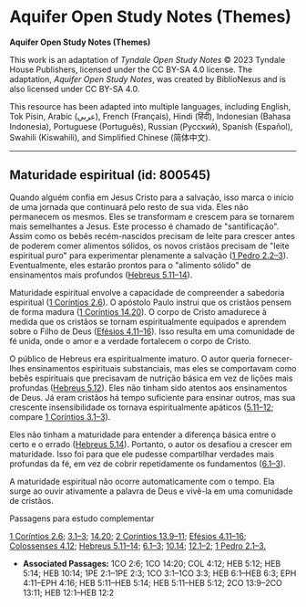 # Aquifer Open Study Notes (Themes)

**Aquifer Open Study Notes (Themes)**

This work is an adaptation of *Tyndale Open Study Notes* © 2023 Tyndale House Publishers, licensed under the CC BY\-SA 4\.0 license. The adaptation, *Aquifer Open Study Notes*, was created by BiblioNexus and is also licensed under CC BY\-SA 4\.0\.

This resource has been adapted into multiple languages, including English, Tok Pisin, Arabic (عربي), French (Français), Hindi (हिंदी), Indonesian (Bahasa Indonesia), Portuguese (Português), Russian (Русский), Spanish (Español), Swahili (Kiswahili), and Simplified Chinese (简体中文).



--------------------------------

## Maturidade espiritual (id: 800545)

Quando alguém confia em Jesus Cristo para a salvação, isso marca o início de uma jornada que continuará pelo resto de sua vida. Eles não permanecem os mesmos. Eles se transformam e crescem para se tornarem mais semelhantes a Jesus. Este processo é chamado de "santificação". Assim como os bebês recém\-nascidos precisam de leite para crescer antes de poderem comer alimentos sólidos, os novos cristãos precisam de "leite espiritual puro" para experimentar plenamente a salvação ([1 Pedro 2\.2–3](https://ref.ly/1Pet2:1-1Pet2:3)). Eventualmente, eles estarão prontos para o "alimento sólido" de ensinamentos mais profundos ([Hebreus 5\.11–14](https://ref.ly/Heb5:11-Heb5:14)).

Maturidade espiritual envolve a capacidade de compreender a sabedoria espiritual ([1 Coríntios 2\.6](https://ref.ly/1Cor2:6)). O apóstolo Paulo instrui que os cristãos pensem de forma madura ([1 Coríntios 14\.20](https://ref.ly/1Cor14:20)). O corpo de Cristo amadurece à medida que os cristãos se tornam espiritualmente equipados e aprendem sobre o Filho de Deus ([Efésios 4\.11–16](https://ref.ly/Eph4:11-Eph4:16)). Isso resulta em uma comunidade de fé unida, onde o amor e a verdade fortalecem o corpo de Cristo.

O público de Hebreus era espiritualmente imaturo. O autor queria fornecer\-lhes ensinamentos espirituais substanciais, mas eles se comportavam como bebês espirituais que precisavam de nutrição básica em vez de lições mais profundas ([Hebreus 5\.12](https://ref.ly/Heb5:12)). Eles não tinham sido atentos aos ensinamentos de Deus. Já eram cristãos há tempo suficiente para ensinar outros, mas sua crescente insensibilidade os tornava espiritualmente apáticos ([5\.11–12](https://ref.ly/Heb5:11-Heb5:12); compare [1 Coríntios 3\.1–3](https://ref.ly/1Cor3:1-1Cor3:3)).

Eles não tinham a maturidade para entender a diferença básica entre o certo e o errado ([Hebreus 5\.14](https://ref.ly/Heb5:14)). Portanto, o autor os desafiou a crescer em maturidade. Isso foi para que ele pudesse compartilhar verdades mais profundas da fé, em vez de cobrir repetidamente os fundamentos ([6\.1–3](https://ref.ly/Heb6:1-Heb6:3)).

A maturidade espiritual não ocorre automaticamente com o tempo. Ela surge ao ouvir ativamente a palavra de Deus e vivê\-la em uma comunidade de cristãos.

Passagens para estudo complementar

[1 Coríntios 2\.6](https://ref.ly/1Cor2:6); [3\.1–3](https://ref.ly/1Cor3:1-1Cor3:3); [14\.20](https://ref.ly/1Cor14:20); [2 Coríntios 13\.9–11](https://ref.ly/2Cor13:9-2Cor13:11); [Efésios 4\.11–16](https://ref.ly/Eph4:11-Eph4:16); [Colossenses 4\.12](https://ref.ly/Col4:12); [Hebreus 5\.11–14](https://ref.ly/Heb5:11-Heb5:14); [6\.1–3](https://ref.ly/Heb6:1-Heb6:3); [10\.14](https://ref.ly/Heb10:14); [12\.1–2](https://ref.ly/Heb12:1-Heb12:2); [1 Pedro 2\.1–3\.](https://ref.ly/1Pet2:1-1Pet2:3)

* **Associated Passages:** 1CO 2:6; 1CO 14:20; COL 4:12; HEB 5:12; HEB 5:14; HEB 10:14; 1PE 2:1–1PE 2:3; 1CO 3:1–1CO 3:3; HEB 6:1–HEB 6:3; EPH 4:11–EPH 4:16; HEB 5:11–HEB 5:14; HEB 5:11–HEB 5:12; 2CO 13:9–2CO 13:11; HEB 12:1–HEB 12:2

